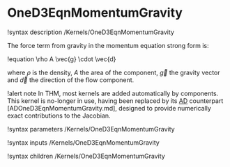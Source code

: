 # OneD3EqnMomentumGravity

!syntax description /Kernels/OneD3EqnMomentumGravity

The force term from gravity in the momentum equation strong form is:

!equation
\rho A \vec{g} \cdot \vec{d}

where $\rho$ is the density, $A$ the area of the component, $\vec{g}$ the gravity vector and $\vec{d}$ the
direction of the flow component.

!alert note
In THM, most kernels are added automatically by components. This kernel is no-longer in use, having
been replaced by its [AD](automatic_differentiation/index.md) counterpart [ADOneD3EqnMomentumGravity.md],
designed to provide numerically exact contributions to the Jacobian.

!syntax parameters /Kernels/OneD3EqnMomentumGravity

!syntax inputs /Kernels/OneD3EqnMomentumGravity

!syntax children /Kernels/OneD3EqnMomentumGravity
